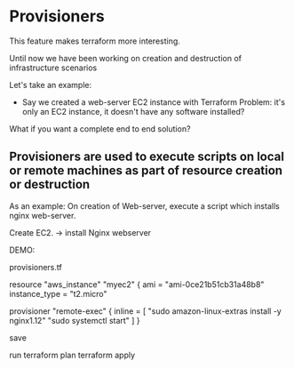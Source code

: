 # Provisioners

This feature makes terraform more interesting. 

Until now we have been working on creation and destruction of infrastructure scenarios

Let's take an example:
 - Say we created a web-server EC2 instance with Terraform 
 Problem: it's only an EC2 instance, it doesn't have any software installed?
 
 What if you want a complete end to end solution? 
 
 ## Provisioners are used to execute scripts on local or remote machines as part of resource creation or destruction
 
 As an example: On creation of Web-server, execute a script which installs nginx web-server.
 
 Create EC2. -> install Nginx webserver
 
 DEMO:
 
 provisioners.tf
 
resource "aws_instance" "myec2" {
	ami = "ami-0ce21b51cb31a48b8"
	instance_type = "t2.micro"
  
provisioner "remote-exec" {
inline = [
  "sudo amazon-linux-extras install -y nginx1.12"
  "sudo systemctl start"
]
}


save

run 
terraform plan
terraform apply
